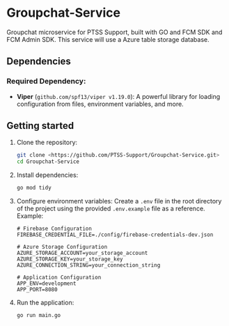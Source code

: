 # Groupchat-Service
Groupchat microservice for PTSS Support, built with GO and FCM SDK and FCM Admin SDK.
This service will use a Azure table storage database.

## Dependencies
### Required Dependency:
- **Viper** (`github.com/spf13/viper v1.19.0`): A powerful library for loading configuration from files, environment variables, and more.

## Getting started
1. Clone the repository:
   ```bash
   git clone <https://github.com/PTSS-Support/Groupchat-Service.git>
   cd Groupchat-Service
   ```

2. Install dependencies:
   ```bash
   go mod tidy
   ```
3. Configure environment variables:
   Create a `.env` file in the root directory of the project using the provided `.env.example` file as a reference. Example:
   ```plain text
   # Firebase Configuration
   FIREBASE_CREDENTIAL_FILE=./config/firebase-credentials-dev.json

   # Azure Storage Configuration
   AZURE_STORAGE_ACCOUNT=your_storage_account
   AZURE_STORAGE_KEY=your_storage_key
   AZURE_CONNECTION_STRING=your_connection_string

   # Application Configuration
   APP_ENV=development
   APP_PORT=8080
   ```

4. Run the application:
   ```bash
   go run main.go
   ```